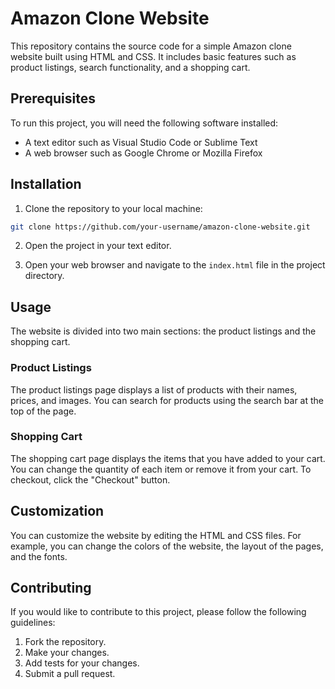 

# Amazon Clone Website

This repository contains the source code for a simple Amazon clone website built using HTML and CSS. It includes basic features such as product listings, search functionality, and a shopping cart.

## Prerequisites

To run this project, you will need the following software installed:

* A text editor such as Visual Studio Code or Sublime Text
* A web browser such as Google Chrome or Mozilla Firefox

## Installation

1. Clone the repository to your local machine:

```bash
git clone https://github.com/your-username/amazon-clone-website.git
```

2. Open the project in your text editor.

3. Open your web browser and navigate to the `index.html` file in the project directory.

## Usage

The website is divided into two main sections: the product listings and the shopping cart.

### Product Listings

The product listings page displays a list of products with their names, prices, and images. You can search for products using the search bar at the top of the page.

### Shopping Cart

The shopping cart page displays the items that you have added to your cart. You can change the quantity of each item or remove it from your cart. To checkout, click the "Checkout" button.

## Customization

You can customize the website by editing the HTML and CSS files. For example, you can change the colors of the website, the layout of the pages, and the fonts.

## Contributing

If you would like to contribute to this project, please follow the following guidelines:

1. Fork the repository.
2. Make your changes.
3. Add tests for your changes.
4. Submit a pull request.

